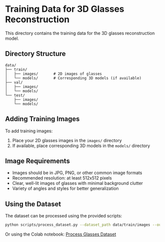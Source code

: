 # Training Data for 3D Glasses Reconstruction

This directory contains the training data for the 3D glasses reconstruction model.

## Directory Structure

```
data/
├── train/
│   ├── images/       # 2D images of glasses
│   └── models/       # Corresponding 3D models (if available)
├── val/
│   ├── images/
│   └── models/
└── test/
    ├── images/
    └── models/
```

## Adding Training Images

To add training images:

1. Place your 2D glasses images in the `images/` directory
2. If available, place corresponding 3D models in the `models/` directory

## Image Requirements

- Images should be in JPG, PNG, or other common image formats
- Recommended resolution: at least 512x512 pixels
- Clear, well-lit images of glasses with minimal background clutter
- Variety of angles and styles for better generalization

## Using the Dataset

The dataset can be processed using the provided scripts:

```bash
python scripts/process_dataset.py --dataset_path data/train/images --output_dir results/meshes
```

Or using the Colab notebook:
[Process Glasses Dataset](https://colab.research.google.com/github/amin8452/Pfa-3D/blob/master/notebooks/process_glasses_dataset.ipynb)
